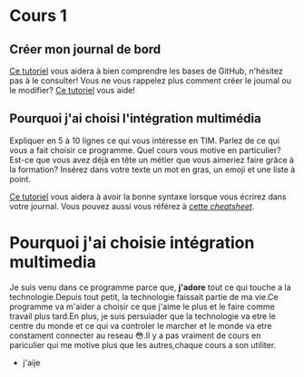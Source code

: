 # Cours 1
## Créer mon journal de bord
[Ce tutoriel](https://guides.github.com/activities/hello-world/) vous aidera à bien comprendre les bases de GitHub, n'hésitez pas à le consulter!
Vous ne vous rappelez plus comment créer le journal ou le modifier? [Ce tutoriel](https://youtu.be/lX3bpuLK_Sg) vous aide! 

## Pourquoi j'ai choisi l'intégration multimédia
Expliquer en 5 à 10 lignes ce qui vous intéresse en TIM. Parlez de ce qui vous a fait choisir ce programme. Quel cours vous motive en particulier? Est-ce que vous avez déjà en tête un métier que vous aimeriez faire grâce à la formation? Insérez dans votre texte un mot en gras, un emoji et une liste à point. 

[Ce tutoriel](https://guides.github.com/features/mastering-markdown/) vous aidera à avoir la bonne syntaxe lorsque vous écrirez dans votre journal. Vous pouvez aussi vous référez à [cette *cheatsheet*](https://github.com/tchapi/markdown-cheatsheet/blob/master/README.md). 

# Pourquoi j'ai choisie intégration multimedia
Je suis venu dans ce programme parce que, **j'adore** tout ce qui touche a la technologie.Depuis tout petit, la technologie faissait partie de ma vie.Ce programme va m'aider a choisir ce que j'aime le plus et le faire comme travail plus tard.En plus, je suis persuiader que la technologie va etre le centre du monde et ce qui va controler le marcher et le monde va etre constament connecter au reseau 😳.Il y a pas vraiment de cours en pariculier qui me motive plus que les autres,chaque cours a son utiliter.
* j'aije

